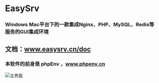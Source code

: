 # EasySrv
### Windows Mac平台下的一款集成Nginx、PHP、MySQL、Redis等服务的GUI集成环境

## 文档：www.easysrv.cn/doc

### 本软件的前身是 phpEnv ，www.phpenv.cn
![主界面](https://github.com/xianyunleo/EasySrv/raw/dev/screenshots/home.png)
